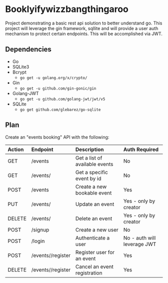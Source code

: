 # Booklyifywizzbangthingaroo 
Project demonstrating a basic rest api solution to better understand go. This project will leverage the gin framework, sqllite
and will provide a user auth mechanism to protect certain endpoints. This will be accomplished via JWT.

## Dependencies
* Go
* SQLite3
* Bcrypt
  * `go get -u golang.org/x/crypto/`
* Gin
  * `go get -u github.com/gin-gonic/gin`
* Golang-JWT
  * `go get -u github.com/golang-jwt/jwt/v5`
* SQLite
  * `go get github.com/glebarez/go-sqlite`

## Plan
Create an "events booking" API with the following:

| Action | Endpoint              | Description                    | Auth Required               |
|:-------|:----------------------|:-------------------------------|:----------------------------|
| GET    | /events               | Get a list of available events | No                          |
| GET    | /events/<id>          | Get a specific event by id     | No                          |
| POST   | /events               | Create a new bookable event    | Yes                         |
| PUT    | /events/<id>          | Update an event                | Yes - only by creator       |
| DELETE | /events/<id>          | Delete an event                | Yes - only by creator       |
| POST   | /signup               | Create a new user              | No                          |
| POST   | /login                | Authenticate a user            | No - auth will leverage JWT |
| POST   | /events/<id>/register | Register user for an event     | Yes                         |
| DELETE | /events/<id>/register | Cancel an event registration   | Yes                         |

